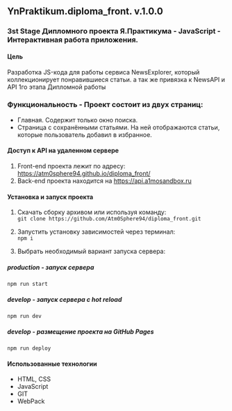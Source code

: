 ## YnPraktikum.diploma_front. v.1.0.0
### 3st Stage Дипломного проекта Я.Практикума - JavaScript - Интерактивная работа приложения.

#### Цель
Разработка JS-кода для работы сервиса NewsExplorer, который коллекционирует понравившиеся статьи. а так же привязка к NewsAPI и API 1го этапа Дипломной работы

###  Функциональность - Проект состоит из двух страниц:
 - Главная. Содержит только окно поиска.
 - Страница с сохранёнными статьями. На ней отображаются статьи, которые пользователь добавил в избранное.

#### Доступ к API на удаленном сервере
1. Front-end проекта лежит по адресу: https://atm0sphere94.github.io/diploma_front/
2. Back-end проекта находится на https://api.a1mosandbox.ru

#### Установка и запуск проекта
1. Скачать сборку архивом или используя команду:  
```git clone https://github.com/Atm0Sphere94/diploma_front.git```  
2. Запустить установку зависимостей через терминал:  
```npm i``` 

4. Выбрать необходимый вариант запуска сервера:  
##### production - запуск сервера  
```npm run start```  
##### develop - запуск сервера с hot reload  
```npm run dev```  
##### develop - размещение проекта на GitHub Pages
```npm run deploy```  
#### Использованные технологии
+ HTML, CSS
+ JavaScript
+ GIT
+ WebPack
